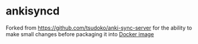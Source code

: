 # ankisyncd

Forked from https://github.com/tsudoko/anki-sync-server for the ability to make small changes before packaging it into [Docker image](https://github.com/kuklinistvan/docker-anki-sync-server)
